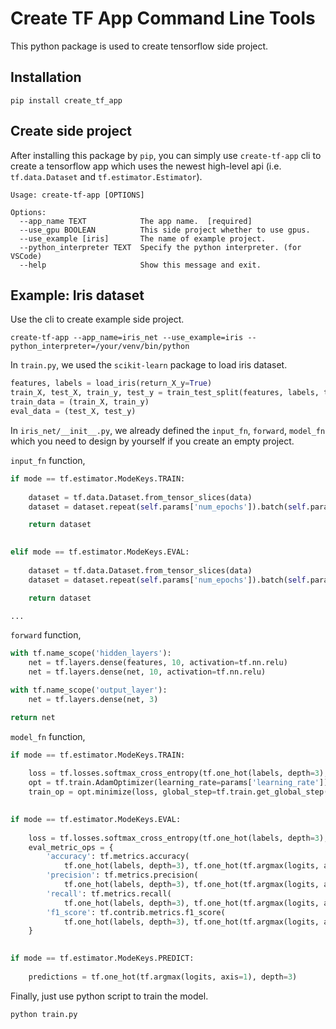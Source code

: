# Create TF App Command Line Tools

This python package is used to create tensorflow side project.

## Installation

```
pip install create_tf_app
```

## Create side project 

After installing this package by `pip`, you can simply use `create-tf-app` cli to create a tensorflow app which uses the newest high-level api (i.e. `tf.data.Dataset` and `tf.estimator.Estimator`).

```
Usage: create-tf-app [OPTIONS]

Options:
  --app_name TEXT            The app name.  [required]
  --use_gpu BOOLEAN          This side project whether to use gpus.
  --use_example [iris]       The name of example project.
  --python_interpreter TEXT  Specify the python interpreter. (for VSCode)
  --help                     Show this message and exit.
```

## Example: Iris dataset

Use the cli to create example side project.

```
create-tf-app --app_name=iris_net --use_example=iris --python_interpreter=/your/venv/bin/python
```

In `train.py`, we used the `scikit-learn` package to load iris dataset.

```python
features, labels = load_iris(return_X_y=True)
train_X, test_X, train_y, test_y = train_test_split(features, labels, test_size=kwargs.get('test_size'))
train_data = (train_X, train_y)
eval_data = (test_X, test_y)
```

In `iris_net/__init__.py`, we already defined the `input_fn`, `forward`, `model_fn` which you need to design by yourself if you create an empty project.

`input_fn` function,
```python
if mode == tf.estimator.ModeKeys.TRAIN:
            
    dataset = tf.data.Dataset.from_tensor_slices(data)
    dataset = dataset.repeat(self.params['num_epochs']).batch(self.params['batch_size']).prefetch(self.params['batch_size'])

    return dataset
  

elif mode == tf.estimator.ModeKeys.EVAL:
  
    dataset = tf.data.Dataset.from_tensor_slices(data)
    dataset = dataset.repeat(self.params['num_epochs']).batch(self.params['batch_size']).prefetch(self.params['batch_size'])

    return dataset

...
```

`forward` function,
```python
with tf.name_scope('hidden_layers'):
    net = tf.layers.dense(features, 10, activation=tf.nn.relu)
    net = tf.layers.dense(net, 10, activation=tf.nn.relu)

with tf.name_scope('output_layer'):
    net = tf.layers.dense(net, 3)

return net
```

`model_fn` function,
```python
if mode == tf.estimator.ModeKeys.TRAIN:
    
    loss = tf.losses.softmax_cross_entropy(tf.one_hot(labels, depth=3), logits)
    opt = tf.train.AdamOptimizer(learning_rate=params['learning_rate'])
    train_op = opt.minimize(loss, global_step=tf.train.get_global_step())
    

if mode == tf.estimator.ModeKeys.EVAL:
    
    loss = tf.losses.softmax_cross_entropy(tf.one_hot(labels, depth=3), logits)
    eval_metric_ops = {
        'accuracy': tf.metrics.accuracy(
            tf.one_hot(labels, depth=3), tf.one_hot(tf.argmax(logits, axis=1), depth=3), name='accuracy'),
        'precision': tf.metrics.precision(
            tf.one_hot(labels, depth=3), tf.one_hot(tf.argmax(logits, axis=1), depth=3), name='precision'),
        'recall': tf.metrics.recall(
            tf.one_hot(labels, depth=3), tf.one_hot(tf.argmax(logits, axis=1), depth=3), name='recall'),
        'f1_score': tf.contrib.metrics.f1_score(
            tf.one_hot(labels, depth=3), tf.one_hot(tf.argmax(logits, axis=1), depth=3), name='f1_score')
    }
    

if mode == tf.estimator.ModeKeys.PREDICT:
    
    predictions = tf.one_hot(tf.argmax(logits, axis=1), depth=3)
```

Finally, just use python script to train the model.

```
python train.py
```
